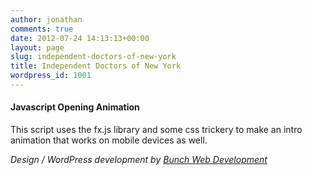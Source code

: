 ```yaml
---
author: jonathan
comments: true
date: 2012-07-24 14:13:13+00:00
layout: page
slug: independent-doctors-of-new-york
title: Independent Doctors of New York
wordpress_id: 1001
---
```


#### Javascript Opening Animation





This script uses the fx.js library and some css trickery to make an intro animation that works on mobile devices as well.





_Design / WordPress development by [Bunch Web Development](http://bunchwebdevelopment.com/index.php)_



